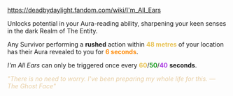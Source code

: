 https://deadbydaylight.fandom.com/wiki/I'm_All_Ears

<p>Unlocks potential in your Aura-reading ability, sharpening your keen senses in the dark Realm of The Entity.
<p>Any Survivor performing a <b>rushed</b> action within <b><span class="clr clr2" style="color: #e8c252 ;">48 metres</span></b> of your location has their Aura  revealed to you for <b><span class="clr clr6" style="color: #ff8800 ;">6 seconds</span></b>.
</p><p><i>I'm All Ears</i> can only be triggered once every <span class="clr" style="color: #e8c252;"><b>60</b></span>/<span class="clr" style="color: #199b1e;"><b>50</b></span>/<span class="clr" style="color: #ac3ee3;"><b>40</b></span> <b>seconds</b>.
</p><p><i><span class="clr clr9" style="color: #e7cda2 ;">"There is no need to worry. I've been preparing my whole life for this. — The Ghost Face"</span></i>
</p>
</p>